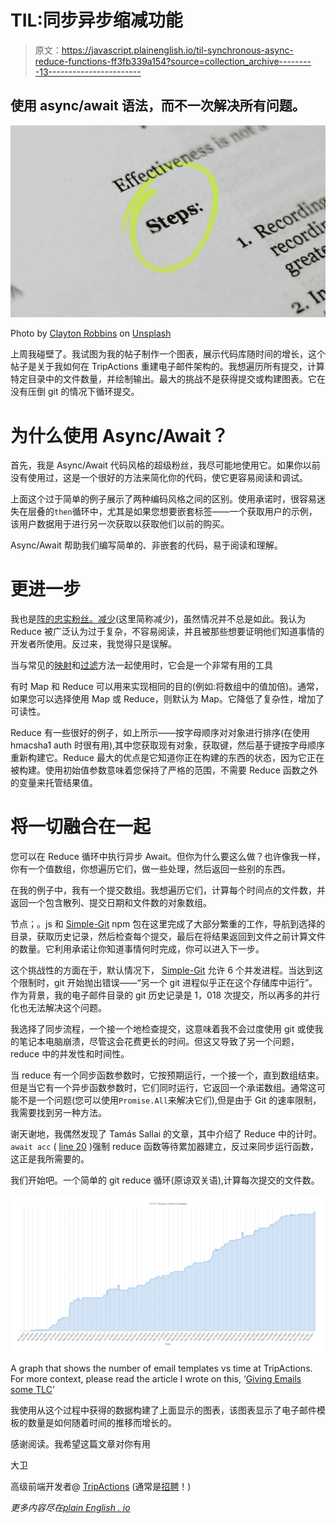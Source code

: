 # TIL:同步异步缩减功能

> 原文：<https://javascript.plainenglish.io/til-synchronous-async-reduce-functions-ff3fb339a154?source=collection_archive---------13----------------------->

## 使用 async/await 语法，而不一次解决所有问题。

![](img/0ac70a0534e8c9369e5f65c041248f83.png)

Photo by [Clayton Robbins](https://unsplash.com/@claytonrobbins?utm_source=medium&utm_medium=referral) on [Unsplash](https://unsplash.com?utm_source=medium&utm_medium=referral)

上周我碰壁了。我试图为我的帖子制作一个图表，展示代码库随时间的增长，这个帖子是关于我如何在 TripActions 重建电子邮件架构的。我想遍历所有提交，计算特定目录中的文件数量，并绘制输出。最大的挑战不是获得提交或构建图表。它在没有压倒 git 的情况下循环提交。

# 为什么使用 Async/Await？

首先，我是 Async/Await 代码风格的超级粉丝，我尽可能地使用它。如果你以前没有使用过，这是一个很好的方法来简化你的代码，使它更容易阅读和调试。

上面这个过于简单的例子展示了两种编码风格之间的区别。使用承诺时，很容易迷失在层叠的`then`循环中，尤其是如果您想要嵌套标签——一个获取用户的示例，该用户数据用于进行另一次获取以获取他们以前的购买。

Async/Await 帮助我们编写简单的、非嵌套的代码，易于阅读和理解。

# 更进一步

我也是[阵的忠实粉丝。减少](https://developer.mozilla.org/en-US/docs/Web/JavaScript/Reference/Global_Objects/Array/Reduce)(这里简称减少)，虽然情况并不总是如此。我认为 Reduce 被广泛认为过于复杂，不容易阅读，并且被那些想要证明他们知道事情的开发者所使用。反过来，我觉得只是误解。

当与常见的[映射](https://developer.mozilla.org/en-US/docs/Web/JavaScript/Reference/Global_Objects/Array/map)和[过滤](https://developer.mozilla.org/en-US/docs/Web/JavaScript/Reference/Global_Objects/Array/filter)方法一起使用时，它会是一个非常有用的工具

有时 Map 和 Reduce 可以用来实现相同的目的(例如:将数组中的值加倍)。通常，如果您可以选择使用 Map 或 Reduce，则默认为 Map。它降低了复杂性，增加了可读性。

Reduce 有一些很好的例子，如上所示——按字母顺序对对象进行排序(在使用 hmacsha1 auth 时很有用),其中您获取现有对象，获取键，然后基于键按字母顺序重新构建它。Reduce 最大的优点是它知道你正在构建的东西的状态，因为它正在被构建。使用初始值参数意味着您保持了严格的范围，不需要 Reduce 函数之外的变量来托管结果值。

# 将一切融合在一起

您可以在 Reduce 循环中执行异步 Await。但你为什么要这么做？也许像我一样，你有一个值数组，你想遍历它们，做一些处理，然后返回一些别的东西。

在我的例子中，我有一个提交数组。我想遍历它们，计算每个时间点的文件数，并返回一个包含散列、提交日期和文件数的对象数组。

节点；。js 和 [Simple-Git](https://www.npmjs.com/package/simple-git) npm 包在这里完成了大部分繁重的工作，导航到选择的目录，获取历史记录，然后检查每个提交，最后在将结果返回到文件之前计算文件的数量。它利用承诺让你知道事情何时完成，你可以进入下一步。

这个挑战性的方面在于，默认情况下， [Simple-Git](https://www.npmjs.com/package/simple-git) 允许 6 个并发进程。当达到这个限制时，git 开始抛出错误——“另一个 git 进程似乎正在这个存储库中运行”。作为背景，我的电子邮件目录的 git 历史记录是 1，018 次提交，所以再多的并行化也无法解决这个问题。

我选择了同步流程，一个接一个地检查提交，这意味着我不会过度使用 git 或使我的笔记本电脑崩溃，尽管这会花费更长的时间。但这又导致了另一个问题，reduce 中的并发性和时间性。

当 reduce 有一个同步函数参数时，它按预期运行，一个接一个，直到数组结束。但是当它有一个异步函数参数时，它们同时运行，它返回一个承诺数组。通常这可能不是一个问题(您可以使用`Promise.All`来解决它们),但是由于 Git 的速率限制，我需要找到另一种方法。

谢天谢地，我偶然发现了 Tamás Sallai 的文章，其中介绍了 Reduce 中的计时。`await acc` ( [line 20](https://gist.github.com/Davetherave2010/21db263dac121496ac1dc996619bf1ac#file-git-grapher-js-L20) )强制 reduce 函数等待累加器建立，反过来同步运行函数，这正是我所需要的。

我们开始吧。一个简单的 git reduce 循环(原谅双关语),计算每次提交的文件数。

![](img/8b50cf90bd5e7fc9941feabf4aaba3d4.png)

A graph that shows the number of email templates vs time at TripActions. For more context, please read the article I wrote on this, ‘[Giving Emails some TLC](https://medium.davidendersby.me/giving-emails-at-tripactions-some-tlc-23e3131a5286)’

我使用从这个过程中获得的数据构建了上面显示的图表，该图表显示了电子邮件模板的数量是如何随着时间的推移而增长的。

感谢阅读。我希望这篇文章对你有用

大卫

高级前端开发者@ [TripActions](https://tripactions.com/) (通常是[招聘](https://grnh.se/cbeb241d1)！)

*更多内容尽在*[*plain English . io*](http://plainenglish.io/)